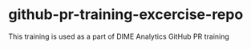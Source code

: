# github-pr-training-excercise-repo
This training is used as a part of DIME Analytics GitHub PR training
